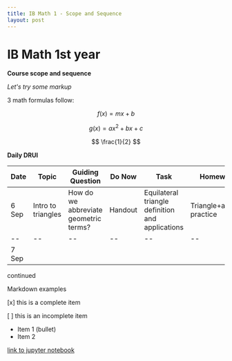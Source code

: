 ```yaml
---
title: IB Math 1 - Scope and Sequence
layout: post
---
```

# IB Math 1st year

**Course scope and sequence**

*Let's try some markup*

3 math formulas follow:

$$f(x) = mx+b$$

$$g(x) = ax^2+bx+c$$

$$ \frac{1}{2} $$

**Daily DRUI**

Date | Topic | Guiding Question | Do Now | Task | Homework
--|--|--|--|--|--
6 Sep | Intro to triangles | How do we abbreviate geometric terms? | Handout | Equilateral triangle definition and applications | Triangle+algebra practice
--|--|--|--|--|--
7 Sep |||||

continued

Markdown examples

[x] this is a complete item

[ ] this is an incomplete item

* Item 1 (bullet)
* Item 2

[link to jupyter notebook](Python-scrap-worksheet)
